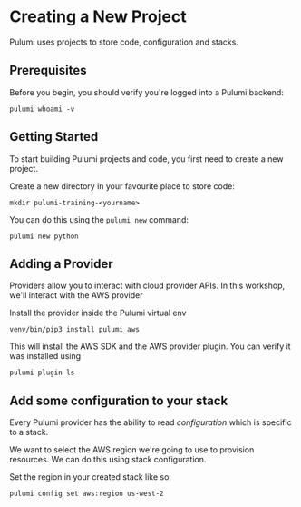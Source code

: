# Creating a New Project

Pulumi uses projects to store code, configuration and stacks.

## Prerequisites

Before you begin, you should verify you're logged into a Pulumi backend:

```
pulumi whoami -v
```

## Getting Started

To start building Pulumi projects and code, you first need to create a new project.

Create a new directory in your favourite place to store code:

```
mkdir pulumi-training-<yourname>
```

You can do this using the `pulumi new` command:

```
pulumi new python
```

## Adding a Provider

Providers allow you to interact with cloud provider APIs. In this workshop, we'll interact with the AWS provider

Install the provider inside the Pulumi virtual env


```
venv/bin/pip3 install pulumi_aws
```

This will install the AWS SDK and the AWS provider plugin. You can verify it was installed using

```
pulumi plugin ls
```

## Add some configuration to your stack

Every Pulumi provider has the ability to read _configuration_ which is specific to a stack.

We want to select the AWS region we're going to use to provision resources. We can do this using stack configuration.

Set the region in your created stack like so:

```
pulumi config set aws:region us-west-2
```
